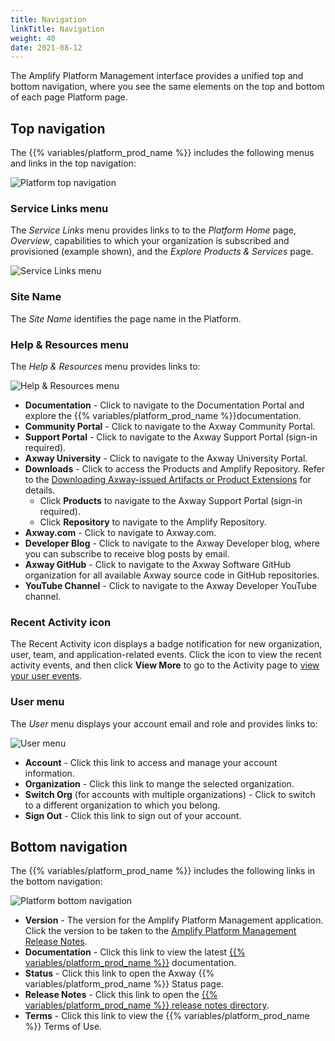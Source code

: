 ```yaml
---
title: Navigation
linkTitle: Navigation
weight: 40
date: 2021-08-12
---
```


The Amplify Platform Management interface provides a unified top and bottom navigation, where you see the same elements on the top and bottom of each page Platform page.

## Top navigation

The {{% variables/platform_prod_name %}} includes the following menus and links in the top navigation:

![Platform top navigation](/Images/amplify_platform_navigation.png)

### Service Links menu

The *Service Links* menu provides links to to the *Platform Home* page, *Overview*, capabilities to which your organization is subscribed and provisioned (example shown), and the *Explore Products & Services* page.

![Service Links menu](/Images/service_links_menu.png)

### Site Name

The *Site Name* identifies the page name in the Platform.

### Help & Resources menu

The *Help & Resources* menu provides links to:

![Help & Resources menu](/Images/help_and_resources_menu.png)

* **Documentation** - Click to navigate to the Documentation Portal and explore the {{% variables/platform_prod_name %}}documentation.
* **Community Portal** - Click to navigate to the Axway Community Portal.
* **Support Portal** - Click to navigate to the Axway Support Portal (sign-in required).
* **Axway University** - Click to navigate to the Axway University Portal.
* **Downloads** - Click to access the Products and Amplify Repository. Refer to the [Downloading Axway-issued Artifacts or Product Extensions](/docs/management_guide/downloading_axway-issued_artifacts_or_product_extensions/) for details.
    * Click **Products** to navigate to the Axway Support Portal (sign-in required).
    * Click **Repository** to navigate to the Amplify Repository.
* **Axway.com** - Click to navigate to Axway.com.
* **Developer Blog** - Click to navigate to the Axway Developer blog, where you can subscribe to receive blog posts by email.
* **Axway GitHub** - Click to navigate to the Axway Software GitHub organization for all available Axway source code in GitHub repositories.
* **YouTube Channel** - Click to navigate to the Axway Developer YouTube channel.

### Recent Activity icon

The Recent Activity icon displays a badge notification for new organization, user, team, and application-related events. Click the icon to view the recent activity events, and then click **View More** to go to the Activity page to [view your user events](/docs/management_guide/managing_accounts/#view-your-user-activity).

### User menu

The *User* menu displays your account email and role and provides links to:

![User menu](/Images/usermenu_multipleorg.png)

* **Account** - Click this link to access and manage your account information.
* **Organization** - Click this link to mange the selected organization.
* **Switch Org** (for accounts with multiple organizations) - Click to switch to a different organization to which you belong.
* **Sign Out** - Click this link to sign out of your account.

## Bottom navigation

The {{% variables/platform_prod_name %}} includes the following links in the bottom navigation:

![Platform bottom navigation](/Images/amplify_platform_bottom_navigation.png)

* **Version** - The version for the Amplify Platform Management application. Click the version to be taken to the [Amplify Platform Management Release Notes](/docs/release_notes).
* **Documentation** - Click this link to view the latest [{{% variables/platform_prod_name %}}](https://docs.axway.com/category/platform) documentation.
* **Status** - Click this link to open the Axway {{% variables/platform_prod_name %}} Status page.
* **Release Notes** - Click this link to open the [{{% variables/platform_prod_name %}} release notes directory](https://docs.axway.com/bundle/amplify_rn_dir/page/amplify_platform_release_notes_directory.html).
* **Terms** - Click this link to view the {{% variables/platform_prod_name %}} Terms of Use.
